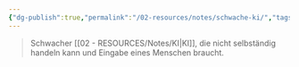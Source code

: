 ```yaml
---
{"dg-publish":true,"permalink":"/02-resources/notes/schwache-ki/","tags":["GFN/prüfungsrelevant/AP1/vorbereitung","informatik/AI"],"noteIcon":"","updated":"2025-09-10T16:27:55.794+02:00"}
---
```


>Schwacher [[02 - RESOURCES/Notes/KI\|KI]], die nicht selbständig handeln kann und Eingabe eines Menschen braucht.